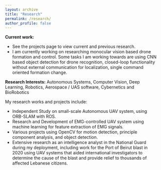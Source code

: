 ```yaml
---
layout: archive
title: "Research"
permalink: /research/
author_profile: false
---
```


**Current work:**

- See the projects page to view current and previous research.
- I am currently working on researching monocular vision based drone formation and control. Some tasks I am working towards are using CNN based object detection for drone recognition, closed-loop functionality without external communication for localization, single command oriented formation change.

**Research Interests:** 
Autonomous Systems, Computer Vision, Deep Learning, Robotics, Aerospace / UAS software, Cybernetics and BioRobotics

My research works and projects include:

- Independent Study on small-scale Autonomous UAV system, using ORB-SLAM with ROS.
- Research and Development of EMG-controlled UAV system using machine learning for feature extraction of EMG signals.
- Various projects using OpenCV for motion detection, principle component analysis, and object detection.
- Extensive research as an intelligence analyst in the National Guard during my deployment, including work for the Port of Beirut blast in 2020 using UAV systems that aided international investigators to determine the cause of the blast and provide relief to thousands of affected Lebanese citizens.


